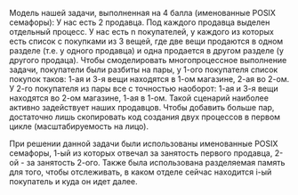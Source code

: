 Модель нашей задачи, выполненная на 4 балла (именованные POSIX семафоры):
У нас есть 2 продавца. Под каждого продавца выделен отдельный процесс.
У нас есть n покупателей, у каждого из которых есть список с покупками из 3 вещей, где две вещи продаются в одном разделе (т.е. у одного продавца) и одна продается в другом разделе (у другого продаца). Чтобы смоделировать многопроцессное выполнение задачи, покупатели были разбиты на пары, у 1-ого покупателя список покупок таков: 1-ая и 3-я вещи находятся в 1-ом магазине, 2-ая во 2-ом. У 2-го покупателя из пары все с точностью наоборот: 1-ая и 3-я вещи находятся во 2-ом магазине, 1-ая в 1-ом. Такой сценарий наиболее активно задействует наших продавцов. Чтобы добавить больше пар, достаточно лишь скопировать код создания двух процессов в первом цикле (масштабируемость на лицо).

При решении данной задачи были использованы именованные POSIX семафоры, 1-ый из которых отвечал за занятость первого продавца, 2-ой - за занятость 2-ого. Также была использована разделяемая память для того, чтобы отслеживать, в каком отделе сейчас находится i-ый покупатель и куда он идет далее.
